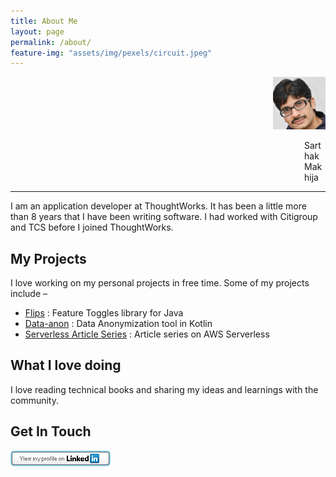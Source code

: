 ```yaml
---
title: About Me
layout: page
permalink: /about/
feature-img: "assets/img/pexels/circuit.jpeg"
---
```

<p style="padding-left: 420px;"><img alt="Sarthak Makhija" src="/assets/self.png"></p> 
<p style="padding-left: 470px;">Sarthak Makhija</p>
<hr/>
I am an application developer at ThoughtWorks. It has been a little more than 8 years that I have been writing software. I had worked with Citigroup and TCS before I joined ThoughtWorks.

## My Projects

I love working on my personal projects in free time. Some of my projects include –

- [Flips](https://github.com/Feature-Flip/flips) : Feature Toggles library for Java
- [Data-anon](https://github.com/dataanon/data-anon) : Data Anonymization tool in Kotlin
- [Serverless Article Series](https://github.com/aws-articles/serverless-order-service) : Article series on AWS Serverless  

## What I love doing

I love reading technical books and sharing my ideas and learnings with the community.

## Get In Touch
<a href="https://www.linkedin.com/in/sarthak-makhija-7a165a55/"><img style="padding-left: 0" alt="Happy to connect" src="/assets/linkedin.png"></a>
